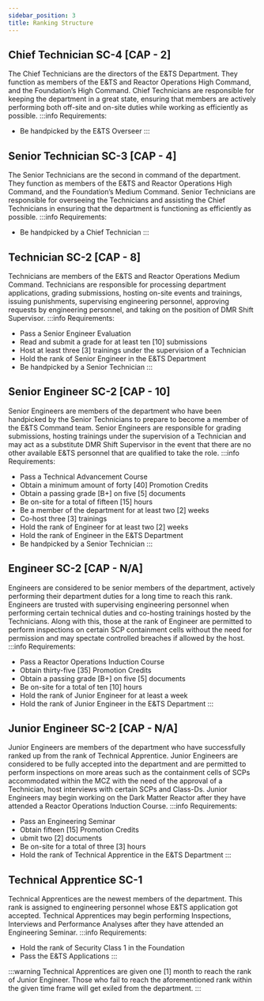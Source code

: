 ```yaml
---
sidebar_position: 3
title: Ranking Structure
---
```


## Chief Technician <Highlight color="#e13238">SC-4</Highlight> [CAP - 2]
The Chief Technicians are the directors of the E&TS Department. They function as members of the E&TS and Reactor Operations High Command, and the Foundation’s High Command. Chief Technicians are responsible for keeping the department in a great state, ensuring that members are actively performing both off-site and on-site duties while working as efficiently as possible.
:::info
Requirements:
- Be handpicked by the E&TS Overseer
:::

## Senior Technician <Highlight color="#0084ff">SC-3</Highlight> [CAP - 4]
The Senior Technicians are the second in command of the department. They function as members of the E&TS and Reactor Operations High Command, and the Foundation’s Medium Command. Senior Technicians are responsible for overseeing the Technicians and assisting the Chief Technicians in ensuring that the department is functioning as efficiently as possible.
:::info
Requirements:
- Be handpicked by a Chief Technician
:::

## Technician <Highlight color="#3dae72">SC-2</Highlight> [CAP - 8]
Technicians are members of the E&TS and Reactor Operations Medium Command. Technicians are responsible for processing department applications, grading submissions, hosting on-site events and trainings, issuing punishments, supervising engineering personnel, approving requests by engineering personnel, and taking on the position of DMR Shift Supervisor.
:::info
Requirements:
- Pass a Senior Engineer Evaluation
- Read and submit a grade for at least ten [10] submissions
- Host at least three [3] trainings under the supervision of a Technician
- Hold the rank of Senior Engineer in the E&TS Department
- Be handpicked by a Senior Technician
:::

## Senior Engineer <Highlight color="#3dae72">SC-2</Highlight> [CAP - 10]
Senior Engineers are members of the department who have been handpicked by the Senior Technicians to prepare to become a member of the E&TS Command team. Senior Engineers are responsible for grading submissions, hosting trainings under the supervision of a Technician and may act as a substitute DMR Shift Supervisor in the event that there are no other available E&TS personnel that are qualified to take the role.
:::info
Requirements:
- Pass a Technical Advancement Course
- Obtain a minimum amount of forty [40] Promotion Credits
- Obtain a passing grade [B+] on five [5] documents
- Be on-site for a total of fifteen [15] hours
- Be a member of the department for at least two [2] weeks
- Co-host three [3] trainings
- Hold the rank of Engineer for at least two [2] weeks
- Hold the rank of Engineer in the E&TS Department
- Be handpicked by a Senior Technician
:::

## Engineer <Highlight color="#3dae72">SC-2</Highlight> [CAP - N/A]
Engineers are considered to be senior members of the department, actively performing their department duties for a long time to reach this rank. Engineers are trusted with supervising engineering personnel when performing certain technical duties and co-hosting trainings hosted by the Technicians. Along with this, those at the rank of Engineer are permitted to perform inspections on certain SCP containment cells without the need for permission and may spectate controlled breaches if allowed by the host.
:::info
Requirements:
- Pass a Reactor Operations Induction Course
- Obtain thirty-five [35] Promotion Credits
- Obtain a passing grade [B+] on five [5] documents
- Be on-site for a total of ten [10] hours
- Hold the rank of Junior Engineer for at least a week
- Hold the rank of Junior Engineer in the E&TS Department
:::

## Junior Engineer <Highlight color="#3dae72">SC-2</Highlight> [CAP - N/A]
Junior Engineers are members of the department who have successfully ranked up from the rank of Technical Apprentice. Junior Engineers are considered to be fully accepted into the department and are permitted to perform inspections on more areas such as the containment cells of SCPs accommodated within the MCZ with the need of the approval of a Technician, host interviews with certain SCPs and Class-Ds. Junior Engineers may begin working on the Dark Matter Reactor after they have attended a Reactor Operations Induction Course.
:::info
Requirements:
- Pass an Engineering Seminar
- Obtain fifteen [15] Promotion Credits
- ubmit two [2] documents
- Be on-site for a total of three [3] hours
- Hold the rank of Technical Apprentice in the E&TS Department
:::

## Technical Apprentice <Highlight color="#adecd0">SC-1</Highlight>
Technical Apprentices are the newest members of the department. This rank is assigned to engineering personnel whose E&TS application got accepted. Technical Apprentices may begin performing Inspections, Interviews and Performance Analyses after they have attended an Engineering Seminar.
:::info
Requirements:
- Hold the rank of Security Class 1 in the Foundation
- Pass the E&TS Applications
:::

:::warning
Technical Apprentices are given one [1] month to reach the rank of Junior Engineer. Those who fail to reach the aforementioned rank within the given time frame will get exiled from the department.
:::